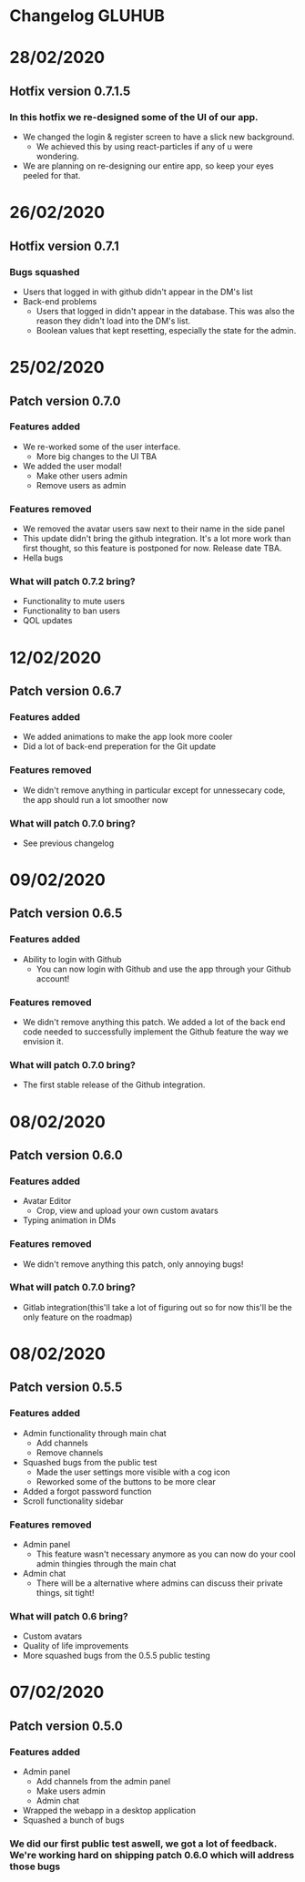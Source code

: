 # Changelog GLUHUB

# 28/02/2020
## Hotfix version 0.7.1.5
### In this hotfix we re-designed some of the UI of our app.
- We changed the login & register screen to have a slick new background.
    - We achieved this by using react-particles if any of u were wondering.
- We are planning on re-designing our entire app, so keep your eyes peeled for that.

# 26/02/2020
## Hotfix version 0.7.1
### Bugs squashed
- Users that logged in with github didn't appear in the DM's list
- Back-end problems
    - Users that logged in didn't appear in the database. This was also the reason they didn't load into the DM's list.
    - Boolean values that kept resetting, especially the state for the admin.


# 25/02/2020
## Patch version 0.7.0
### Features added
- We re-worked some of the user interface.
    - More big changes to the UI TBA
- We added the user modal! 
    - Make other users admin
    - Remove users as admin
### Features removed
- We removed the avatar users saw next to their name in the side panel
- This update didn't bring the github integration. It's a lot more work than first thought, so this feature is postponed for now. Release date TBA.
- Hella bugs
### What will patch 0.7.2 bring?
- Functionality to mute users
- Functionality to ban users
- QOL updates


# 12/02/2020
## Patch version 0.6.7
### Features added
- We added animations to make the app look more cooler
- Did a lot of back-end preperation for the Git update

### Features removed
- We didn't remove anything in particular except for unnessecary code, the app should run a lot smoother now
### What will patch 0.7.0 bring?
- See previous changelog


# 09/02/2020
## Patch version 0.6.5
### Features added
- Ability to login with Github
    - You can now login with Github and use the app through your Github account!
### Features removed
- We didn't remove anything this patch. We added a lot of the back end code needed to successfully implement the Github feature the way we envision it.
### What will patch 0.7.0 bring?
- The first stable release of the Github integration.

# 08/02/2020
## Patch version 0.6.0
### Features added
- Avatar Editor
    - Crop, view and upload your own custom avatars
- Typing animation in DMs

### Features removed
- We didn't remove anything this patch, only annoying bugs!

### What will patch 0.7.0 bring?
- Gitlab integration(this'll take a lot of figuring out so for now this'll be the only feature on the roadmap)

# 08/02/2020

## Patch version 0.5.5
### Features added
- Admin functionality through main chat
    - Add channels
    - Remove channels
- Squashed bugs from the public test
    - Made the user settings more visible with a cog icon
    - Reworked some of the buttons to be more clear
- Added a forgot password function
- Scroll functionality sidebar
### Features removed
- Admin panel
    - This feature wasn't necessary anymore as you can now do your cool admin thingies through the main chat
- Admin chat
    - There will be a alternative where admins can discuss their private things, sit tight!

### What will patch 0.6 bring?
- Custom avatars
- Quality of life improvements
- More squashed bugs from the 0.5.5 public testing


# 07/02/2020

## Patch version 0.5.0
### Features added
- Admin panel
    - Add channels from the admin panel
    - Make users admin
    - Admin chat
- Wrapped the webapp in a desktop application
- Squashed a bunch of bugs

### We did our first public test aswell, we got a lot of feedback. We're working hard on shipping patch 0.6.0 which will address those bugs




